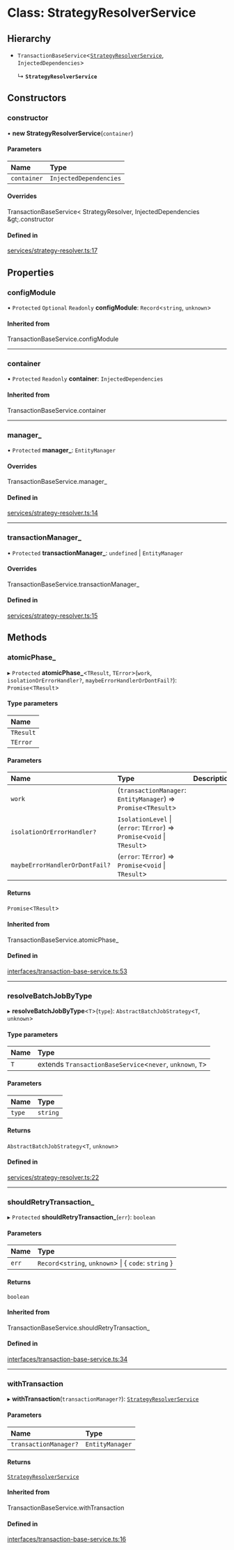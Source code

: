 # Class: StrategyResolverService

## Hierarchy

- `TransactionBaseService`<[`StrategyResolverService`](StrategyResolverService.md), `InjectedDependencies`\>

  ↳ **`StrategyResolverService`**

## Constructors

### constructor

• **new StrategyResolverService**(`container`)

#### Parameters

| Name | Type |
| :------ | :------ |
| `container` | `InjectedDependencies` |

#### Overrides

TransactionBaseService&lt;
  StrategyResolver,
  InjectedDependencies
\&gt;.constructor

#### Defined in

[services/strategy-resolver.ts:17](https://github.com/medusajs/medusa/blob/6663a629/packages/medusa/src/services/strategy-resolver.ts#L17)

## Properties

### configModule

• `Protected` `Optional` `Readonly` **configModule**: `Record`<`string`, `unknown`\>

#### Inherited from

TransactionBaseService.configModule

___

### container

• `Protected` `Readonly` **container**: `InjectedDependencies`

#### Inherited from

TransactionBaseService.container

___

### manager\_

• `Protected` **manager\_**: `EntityManager`

#### Overrides

TransactionBaseService.manager\_

#### Defined in

[services/strategy-resolver.ts:14](https://github.com/medusajs/medusa/blob/6663a629/packages/medusa/src/services/strategy-resolver.ts#L14)

___

### transactionManager\_

• `Protected` **transactionManager\_**: `undefined` \| `EntityManager`

#### Overrides

TransactionBaseService.transactionManager\_

#### Defined in

[services/strategy-resolver.ts:15](https://github.com/medusajs/medusa/blob/6663a629/packages/medusa/src/services/strategy-resolver.ts#L15)

## Methods

### atomicPhase\_

▸ `Protected` **atomicPhase_**<`TResult`, `TError`\>(`work`, `isolationOrErrorHandler?`, `maybeErrorHandlerOrDontFail?`): `Promise`<`TResult`\>

#### Type parameters

| Name |
| :------ |
| `TResult` |
| `TError` |

#### Parameters

| Name | Type | Description |
| :------ | :------ | :------ |
| `work` | (`transactionManager`: `EntityManager`) => `Promise`<`TResult`\> |  |
| `isolationOrErrorHandler?` | `IsolationLevel` \| (`error`: `TError`) => `Promise`<`void` \| `TResult`\> |  |
| `maybeErrorHandlerOrDontFail?` | (`error`: `TError`) => `Promise`<`void` \| `TResult`\> |  |

#### Returns

`Promise`<`TResult`\>

#### Inherited from

TransactionBaseService.atomicPhase\_

#### Defined in

[interfaces/transaction-base-service.ts:53](https://github.com/medusajs/medusa/blob/6663a629/packages/medusa/src/interfaces/transaction-base-service.ts#L53)

___

### resolveBatchJobByType

▸ **resolveBatchJobByType**<`T`\>(`type`): `AbstractBatchJobStrategy`<`T`, `unknown`\>

#### Type parameters

| Name | Type |
| :------ | :------ |
| `T` | extends `TransactionBaseService`<`never`, `unknown`, `T`\> |

#### Parameters

| Name | Type |
| :------ | :------ |
| `type` | `string` |

#### Returns

`AbstractBatchJobStrategy`<`T`, `unknown`\>

#### Defined in

[services/strategy-resolver.ts:22](https://github.com/medusajs/medusa/blob/6663a629/packages/medusa/src/services/strategy-resolver.ts#L22)

___

### shouldRetryTransaction\_

▸ `Protected` **shouldRetryTransaction_**(`err`): `boolean`

#### Parameters

| Name | Type |
| :------ | :------ |
| `err` | `Record`<`string`, `unknown`\> \| { `code`: `string`  } |

#### Returns

`boolean`

#### Inherited from

TransactionBaseService.shouldRetryTransaction\_

#### Defined in

[interfaces/transaction-base-service.ts:34](https://github.com/medusajs/medusa/blob/6663a629/packages/medusa/src/interfaces/transaction-base-service.ts#L34)

___

### withTransaction

▸ **withTransaction**(`transactionManager?`): [`StrategyResolverService`](StrategyResolverService.md)

#### Parameters

| Name | Type |
| :------ | :------ |
| `transactionManager?` | `EntityManager` |

#### Returns

[`StrategyResolverService`](StrategyResolverService.md)

#### Inherited from

TransactionBaseService.withTransaction

#### Defined in

[interfaces/transaction-base-service.ts:16](https://github.com/medusajs/medusa/blob/6663a629/packages/medusa/src/interfaces/transaction-base-service.ts#L16)
